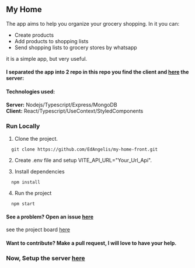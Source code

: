 ## My Home
The app aims to help you organize your grocery shopping. In it you can:

- Create products
- Add products to shopping lists
- Send shopping lists to grocery stores by whatsapp

it is a simple app, but very useful.

#### I separated the app into 2 repo in this repo you find the client and [here](https://github.com/EdAngelis/my-home-api) the server: 

#### Technologies used:
  **Server:** Nodejs/Typescript/Express/MongoDB <br>
  **Client:** React/Typescript/UseContext/StyledComponents

### Run Locally

1. Clone the project.

```
  git clone https://github.com/EdAngelis/my-home-front.git
```
2. Create .env file and setup VITE_API_URL="Your_Url_Api".

3. Install dependencies

```
  npm install
```
4. Run the project

```
  npm start
```

#### See a problem? Open an issue [here](https://github.com/EdAngelis/my-home-front/issues)
see the project board [here](https://github.com/users/EdAngelis/projects/1)

#### Want to contribute? Make a pull request, I will love to have your help.

### Now, Setup the server [here](https://github.com/EdAngelis/my-home-api)